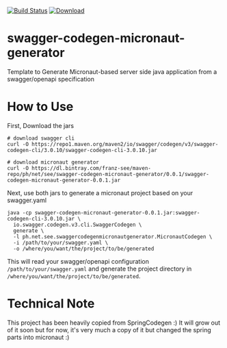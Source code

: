 [![Build Status](https://travis-ci.org/franz-see/swagger-codegen-micronaut-generator.svg?branch=master)](https://travis-ci.org/franz-see/swagger-codegen-micronaut-generator) 
[ ![Download](https://api.bintray.com/packages/franz-see/maven-repo/swagger-codegen-micronaut-generator/images/download.svg?version=0.0.1) ](https://bintray.com/franz-see/maven-repo/swagger-codegen-micronaut-generator/0.0.1/link)

# swagger-codegen-micronaut-generator
Template to Generate Micronaut-based server side java application from a swagger/openapi specification

# How to Use

First, Download the jars

```
# download swagger cli
curl -O https://repo1.maven.org/maven2/io/swagger/codegen/v3/swagger-codegen-cli/3.0.10/swagger-codegen-cli-3.0.10.jar

# download micronaut generator
curl -O https://dl.bintray.com/franz-see/maven-repo/ph/net/see/swagger-codegen-micronaut-generator/0.0.1/swagger-codegen-micronaut-generator-0.0.1.jar
```

Next, use both jars to generate a micronaut project based on your swagger.yaml

```
java -cp swagger-codegen-micronaut-generator-0.0.1.jar:swagger-codegen-cli-3.0.10.jar \
  io.swagger.codegen.v3.cli.SwaggerCodegen \
  generate \
  -l ph.net.see.swaggercodegenmicronautgenerator.MicronautCodegen \
  -i /path/to/your/swagger.yaml \
  -o /where/you/want/the/project/to/be/generated
``` 

This will read your swagger/openapi configuration `/path/to/your/swagger.yaml` and generate the project directory in `/where/you/want/the/project/to/be/generated`. 


# Technical Note
This project has been heavily copied from SpringCodegen :) It will grow out of it soon but for now, it's very much a copy of it but changed the spring parts into micronaut :)
